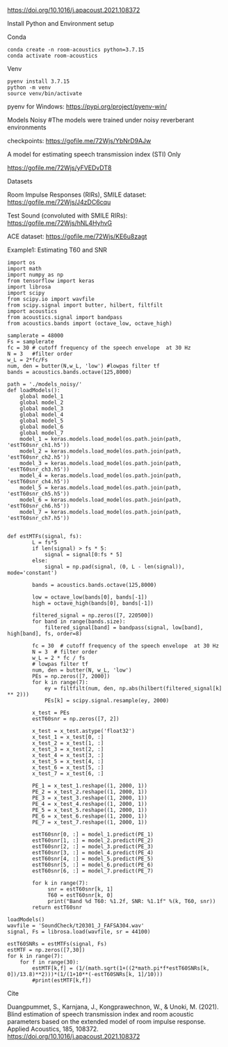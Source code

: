 https://doi.org/10.1016/j.apacoust.2021.108372

Install Python and Environment setup 

Conda
```
conda create -n room-acoustics python=3.7.15
conda activate room-acoustics
```
Venv
```
pyenv install 3.7.15
python -m venv
source venv/bin/activate
```
pyenv for Windows: https://pypi.org/project/pyenv-win/


Models Noisy #The models were trained under noisy reverberant environments

checkpoints: https://gofile.me/72Wjs/YbNrD9AJw

A model for estimating speech transmission index (STI) Only

https://gofile.me/72Wjs/yFVEDvDT8



Datasets

Room Impulse Responses (RIRs), SMILE dataset: https://gofile.me/72Wjs/J4zDC6cqu

Test Sound (convoluted with SMILE RIRs): https://gofile.me/72Wjs/hNL4HyhvG

ACE dataset: https://gofile.me/72Wjs/KE6u8zagt


Example1: Estimating T60 and SNR  

```
import os
import math
import numpy as np
from tensorflow import keras
import librosa
import scipy
from scipy.io import wavfile
from scipy.signal import butter, hilbert, filtfilt
import acoustics
from acoustics.signal import bandpass
from acoustics.bands import (octave_low, octave_high)

samplerate = 48000
Fs = samplerate
fc = 30 # cutoff frequency of the speech envelope  at 30 Hz
N = 3   #filter order
w_L = 2*fc/Fs
num, den = butter(N,w_L, 'low') #lowpas filter tf
bands = acoustics.bands.octave(125,8000)

path = './models_noisy/'
def loadModels():
    global model_1
    global model_2
    global model_3
    global model_4
    global model_5
    global model_6
    global model_7
    model_1 = keras.models.load_model(os.path.join(path, 'estT60snr_ch1.h5'))
    model_2 = keras.models.load_model(os.path.join(path, 'estT60snr_ch2.h5'))
    model_3 = keras.models.load_model(os.path.join(path, 'estT60snr_ch3.h5'))
    model_4 = keras.models.load_model(os.path.join(path, 'estT60snr_ch4.h5'))
    model_5 = keras.models.load_model(os.path.join(path, 'estT60snr_ch5.h5'))
    model_6 = keras.models.load_model(os.path.join(path, 'estT60snr_ch6.h5'))
    model_7 = keras.models.load_model(os.path.join(path, 'estT60snr_ch7.h5'))


def estMTFs(signal, fs):
        L = fs*5
        if len(signal) > fs * 5:
            signal = signal[0:fs * 5]
        else:
            signal = np.pad(signal, (0, L - len(signal)), mode='constant')
    
        bands = acoustics.bands.octave(125,8000)

        low = octave_low(bands[0], bands[-1])
        high = octave_high(bands[0], bands[-1])

        filtered_signal = np.zeros([7, 220500])
        for band in range(bands.size):
            filtered_signal[band] = bandpass(signal, low[band], high[band], fs, order=8)

        fc = 30  # cutoff frequency of the speech envelope  at 30 Hz
        N = 3  # filter order
        w_L = 2 * fc / fs
        # lowpas filter tf
        num, den = butter(N, w_L, 'low')
        PEs = np.zeros([7, 2000])
        for k in range(7):
            ey = filtfilt(num, den, np.abs(hilbert(filtered_signal[k] ** 2)))
            PEs[k] = scipy.signal.resample(ey, 2000)

        x_test = PEs
        estT60snr = np.zeros([7, 2])

        x_test = x_test.astype('float32')
        x_test_1 = x_test[0, :]
        x_test_2 = x_test[1, :]
        x_test_3 = x_test[2, :]
        x_test_4 = x_test[3, :]
        x_test_5 = x_test[4, :]
        x_test_6 = x_test[5, :]
        x_test_7 = x_test[6, :]

        PE_1 = x_test_1.reshape((1, 2000, 1))
        PE_2 = x_test_2.reshape((1, 2000, 1))
        PE_3 = x_test_3.reshape((1, 2000, 1))
        PE_4 = x_test_4.reshape((1, 2000, 1))
        PE_5 = x_test_5.reshape((1, 2000, 1))
        PE_6 = x_test_6.reshape((1, 2000, 1))
        PE_7 = x_test_7.reshape((1, 2000, 1))
        
        estT60snr[0, :] = model_1.predict(PE_1)
        estT60snr[1, :] = model_2.predict(PE_2)
        estT60snr[2, :] = model_3.predict(PE_3)
        estT60snr[3, :] = model_4.predict(PE_4)
        estT60snr[4, :] = model_5.predict(PE_5)
        estT60snr[5, :] = model_6.predict(PE_6)
        estT60snr[6, :] = model_7.predict(PE_7)
                
        for k in range(7):
             snr = estT60snr[k, 1]
             T60 = estT60snr[k, 0]
             print("Band %d T60: %1.2f, SNR: %1.1f" %(k, T60, snr))
        return estT60snr

loadModels()
wavfile = 'SoundCheck/t20301_J_FAFSA304.wav'
signal, Fs = librosa.load(wavfile, sr = 44100)

estT60SNRs = estMTFs(signal, Fs)
estMTF = np.zeros([7,30])
for k in range(7):
    for f in range(30):
        estMTF[k,f] = (1/(math.sqrt(1+((2*math.pi*f*estT60SNRs[k, 0])/13.8)**2)))*(1/(1+10**(-estT60SNRs[k, 1]/10)))
        #print(estMTF[k,f])

```

Cite

Duangpummet, S., Karnjana, J., Kongprawechnon, W., & Unoki, M. (2021). Blind estimation of speech transmission index and room acoustic parameters based on the extended model of room impulse response. Applied Acoustics, 185, 108372. https://doi.org/10.1016/j.apacoust.2021.108372
